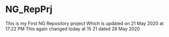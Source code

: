 # NG_RepPrj
This is my First NG Repository project
Which is updated on 21 May 2020 at 17:22 PM
This again changed today at 15 21 dated 28 May 2020

